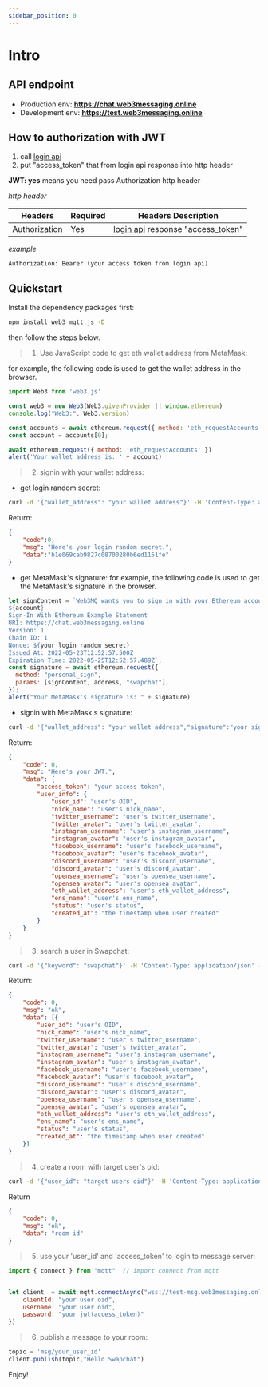 ```yaml
---
sidebar_position: 0
---
```



# Intro

## API endpoint

- Production env: **https://chat.web3messaging.online**
- Development env: **https://test.web3messaging.online**


## How to authorization with JWT

1. call [login api](/docs/SwapChat/User/user-login#login-with-metamask-sign)
2. put "access_token" that from login api response into http header

**JWT: yes** means you need pass Authorization http header


*http header*

| Headers  | Required |  Headers Description|
| ------------- | ------------- |--------|
| Authorization  | Yes  |  [login api](/docs/SwapChat/User/user-login#login-with-metamask-sign) response "access_token" |

*example*

```
Authorization: Bearer (your access token from login api)
```

## Quickstart

Install the dependency packages first:
```bash
npm install web3 mqtt.js -D
```


then follow the steps below.

> 1. Use JavaScript code to get eth wallet address from MetaMask:

for example, the following code is used to get the wallet address in the browser.
```javascript
import Web3 from 'web3.js'

const web3 = new Web3(Web3.givenProvider || window.ethereum)
console.log("Web3:", Web3.version)

const accounts = await ethereum.request({ method: 'eth_requestAccounts' });
const account = accounts[0];

await ethereum.request({ method: 'eth_requestAccounts' })
alert('Your wallet address is: ' + account)
```

> 2. signin with your wallet address:

* get login random secret:
```bash
curl -d '{"wallet_address": "your wallet address"}' -H 'Content-Type: application/json' https://test.web3messaging.online/login_random_secret
```
Return:

```json
{
    "code":0,
    "msg": "Here's your login random secret.",
    "data":"b1e069cab9827c08700280b6ed1151fe"
}
```

* get MetaMask's signature:
for example, the following code is used to get the MetaMask's signature in the browser.
```javascript
let signContent = `Web3MQ wants you to sign in with your Ethereum account:
${account}
Sign-In With Ethereum Example Statement
URI: https://chat.web3messaging.online
Version: 1
Chain ID: 1
Nonce: ${your login random secret}
Issued At: 2022-05-23T12:52:57.500Z
Expiration Time: 2022-05-25T12:52:57.489Z`;
const signature = await ethereum.request({
  method: "personal_sign",
  params: [signContent, address, "swapchat"],
});
alert("Your MetaMask's signature is: " + signature)
```

* signin with MetaMask's signature:
```bash
curl -d '{"wallet_address": "your wallet address","signature":"your signature","login_random_secret":"login_random_secret"}' -H 'Content-Type: application/json' https://test.web3messaging.online/login_random_secret
```
Return:

```json
{
    "code": 0,
    "msg": "Here's your JWT.",
    "data": {
        "access_token": "your access token",
        "user_info": {
            "user_id": "user's OID",
            "nick_name": "user's nick_name",
            "twitter_username": "user's twitter_username",
            "twitter_avatar": "user's twitter_avatar",
            "instagram_username": "user's instagram_username",
            "instagram_avatar": "user's instagram_avatar",
            "facebook_username": "user's facebook_username",
            "facebook_avatar": "user's facebook_avatar",
            "discord_username": "user's discord_username",
            "discord_avatar": "user's discord_avatar",
            "opensea_username": "user's opensea_username",
            "opensea_avatar": "user's opensea_avatar",
            "eth_wallet_address": "user's eth_wallet_address",
            "ens_name": "user's ens_name",
            "status": "user's status",
            "created_at": "the timestamp when user created"
        }
    }
}
```

> 3. search a user in Swapchat:
```bash
curl -d '{"keyword": "swapchat"}' -H 'Content-Type: application/json' -H 'Authorization: Bearer your_jwt' https://test.web3messaging.online/search
```
Return:

```json
{
    "code": 0,
    "msg": "ok",
    "data": [{
        "user_id": "user's OID",
        "nick_name": "user's nick_name",
        "twitter_username": "user's twitter_username",
        "twitter_avatar": "user's twitter_avatar",
        "instagram_username": "user's instagram_username",
        "instagram_avatar": "user's instagram_avatar",
        "facebook_username": "user's facebook_username",
        "facebook_avatar": "user's facebook_avatar",
        "discord_username": "user's discord_username",
        "discord_avatar": "user's discord_avatar",
        "opensea_username": "user's opensea_username",
        "opensea_avatar": "user's opensea_avatar",
        "eth_wallet_address": "user's eth_wallet_address",
        "ens_name": "user's ens_name",
        "status": "user's status",
        "created_at": "the timestamp when user created"
    }]
}
```

> 4. create a room with target user's oid:
```bash
curl -d '{"user_id": "target users oid"}' -H 'Content-Type: application/json' -H 'Authorization: Bearer your_jwt' https://test.web3messaging.online/search
```
Return
```json
{
    "code": 0,
    "msg": "ok",
    "data": "room id"
}
```

> 5. use your 'user_id' and 'access_token' to login to message server:
```javascript
import { connect } from "mqtt"  // import connect from mqtt


let client  = await mqtt.connectAsync("wss://test-msg.web3messaging.online/mqtt", {
    clientId: "your user oid",
    username: "your user oid",
    password: "your jwt(access_token)"
})
```

> 6. publish a message to your room:

```javascript
topic = 'msg/your_user_id'
client.publish(topic,"Hello Swapchat")
```

Enjoy!